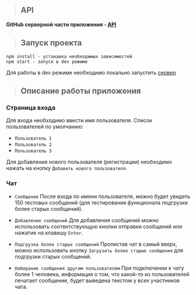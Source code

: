 > ## **API**

**GitHub серверной части приложения - [API](https://github.com/IvanZuev1996/web-chat-api.git)**

> ## **Запуск проекта**

```
npm install - устанавка необходимых зависимостей
npm start - запуск в dev режиме
```

Для работы в dev режиме необходимо локально запустить [сервер](https://github.com/IvanZuev1996/web-chat-api.git)

> ## **Описание работы приложения**

### **Страница входа**

Для входа необходимо ввести имя пользователя. Список пользователей по умолчанию:

-   `Пользователь 1`
-   `Пользователь 2`
-   `Пользователь 3`

Для добавления нового пользователя (регистрации) необходимо нажать на кнопку `Добавить нового пользователя`.

### **Чат**

-   `Сообщения` После входа по имени пользователя, можно будет увидеть 150 тестовых сообщений (для тестирования функционала подгрузки более старых сообщений).

-   `Добавление сообщений` Для добавления сообщений можно использовать соответствующую кнопки отправки сообщений или нажатие на клавишу `Enter`.

-   `Подгрузка более старых сообщений` Пролистав чат в самый вверх, можно использовать кнопку `Загрузить более старые сообщения` для подгрузки старых сообщений.

-   `Набирание сообщения другим пользователем` При подключении к чату более 1 человека, информация о том, что какой-то из пользователей печатает сообщение, будет выведена текстом у всех участников чата.
